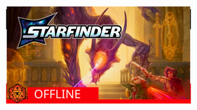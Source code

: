 
<!-- # Pathfinder Second Edition

<a class="featured" href="/pathfinder2e">![Image](/assets/img/pf2e-featured.svg)</a> -->

<!--<a class="featured" href="https://vtt.tethyrplays.com/">-->
![Image](/assets/img/sf2e-featured.svg)
<!-- </a> -->